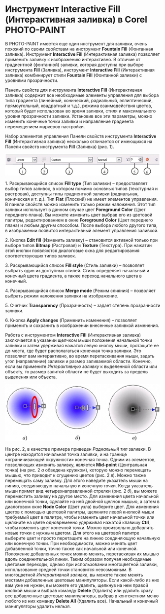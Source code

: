 # Инструмент Interactive Fill (Интерактивная заливка) в Corel PHOTO-PAINT

В PHOTO-PAINT имеется еще один инструмент для заливки, очень похожий по своим свойствам на инструмент **Fountain Fill** (Фонтанная заливка). Инструмент **Interactive Fill** (Интерактивная заливка) позволяет применить заливку к изображению интерактивно. В отличие от градиентной (фонтанной) заливки, которая доступна при выборе инструмента **Fill** (Заливка), инструмент **Interactive Fill** (Интерактивная заливка) комбинирует стили **Fountain Fill** (Фонтанной заливки) с уровнями прозрачности.

Панель свойств для инструмента **Interactive Fill** (Интерактивная заливка) содержит все необходимые элементы управления для выбора типа градиента (линейный, конический, радиальный, эллиптический, прямоугольный, квадратный и т.д.), режима взаимодействия цветов, который будет использован во время заливки, стиля и максимального уровня прозрачности заливки. Установив все эти параметры, можно изменить конечные точки заливки и направление градиента перемещением маркеров настройки.

Набор элементов управления Панели свойств инструмента **Interactive Fill** (Интерактивная заливка) несколько отличается от имеющихся на Панели свойств инструмента **Fill** (Заливка) (рис. 1).

![Инструмент Interactive Fill (Интерактивная заливка) в Corel PHOTO-PAINT](./a7f61e50-c85c-4856-81de-28e09966a153.jpg)

1\. Раскрывающийся список **Fill type** (Тип заливки) – предоставляет выбор типов заливок, в котором помимо основных типов (текстурная и растровая), доступны типы градиентной заливки (радиальная, коническая и т. д.). Тип **Flat** (Плоский) не имеет элементов управления. В панели свойств можно изменить только режим наложения. Этот тип заливки использует в данном случае цвет **Foreground Color** (Цвет переднего плана). Вы можете изменить цвет выбрав его из цветовой палитры, редактированием в окне **Foreground Color** (Цвет переднего плана) и любым другим способом. После выбора любого другого типа, в изображении появится интерактивный элемент управления заливкой.

2\. Кнопка **Edit fill** (Изменить заливку) – становится активной только при выборе типов **Bitmap** (Растровая) и **Texture** (Текстура). При нажатии этой кнопки появляются диалоговые окна для редактирования соответствующих типов заливок.

3\. Раскрывающийся список **Fill style** (Стиль заливки) – позволяет выбрать один из доступных стилей. Стиль определяет начальный и конечный цвета градиента, а также переход начального цвета в конечный.

4\. Раскрывающийся список **Merge mode** (Режим слияния) – позволяет выбрать режим наложения заливки на изображение.

5\. Счетчик **Transparency** (Прозрачность) – задает степень прозрачности заливки.

6\. Кнопка **Apply changes** (Применить изменения) – позволяет применить и сохранить в изображении внесенные заливкой изменения.

Работа с инструментом **Interactive Fill** (Интерактивная заливка) заключается в указании щелчком мыши положения начальной точки заливки и затем удерживая нажатой левую кнопку мыши, протащите ее до места, где будет располагаться конечная точка заливки. Это позволяет вам интерактивно, во время перетаскивания мыши, задать угол (направление) заливки и размер заливаемой области. Конечно, если вы примените _Интерактивную заливку_ к выделенной области или объекту, то размер залитой области не будет выходить за пределы выделения или объекта.

![Инструмент Interactive Fill (Интерактивная заливка) в Corel PHOTO-PAINT](./e20d8e3d-141e-44e1-b312-e84e1f3f8d86.jpg)

На рис. 2, в качестве примера приведен _Радиальный тип_ заливки. В центре находится начальная точка заливки, и на границе «ограничивающей окружности» конечная точка. Одним из элементов, позволяющих изменять заливку, является **Mid-point** (Центральная точка) (на рис. 2 _а_ обведена кружком), которую можно перемещать мышью, что приводит к сгущению цветов (рис. 2 _в_). Можно также перемещать саму заливку. Для этого наведите указатель мыши на линию, соединяющую начальную и конечную точки. Когда указатель мыши примет вид четырехнаправленной стрелки (рис. 2 _б_), вы можете переместить заливку на другое место. Для изменения цвета начальной или конечной точки, сделайте на ней двойной щелчок мышью, а затем в диалоговом окне **Node Color** (Цвет узла) выберите цвет. Для изменения цветов с помощью цветовой палитры, щелкните левой кнопкой мыши требуемый цвет в палитре, чтобы изменить цвет начальной точки или щелкните на цвете одновременно удерживая нажатой клавишу **Ctrl**, чтобы изменить цвет конечной точки. Можно произвольно добавлять новые точки с нужным цветом. Для этого на цветовой палитре выберите цвет и просто перетащите на линию соединяющую начальную или конечную точки. При необходимости, можно менять цвет добавленной точки, точно также как начальной или конечной. Положение добавленных точек можно менять, перетаскивая их мышью вдоль соединительной линии. Таким образом получая необходимые цветовые переходы, однако при использовании многоцветной заливки, использование средней точки становится невозможным. В многоцветной _Интерактивной заливке_, вы можете также менять местами добавленные цветовые манипуляторы. Если какой-либо из них вам уже не нужен, вы можете его удалить, щелкнув на нем правой кнопкой мыши и выбрав команду **Delete** (Удалить) или удалить сразу все добавленные цветовые манипуляторы, выбрав в контекстном меню любого из них команду **Delete All** (Удалить все). Начальный и конечный манипуляторы удалить нельзя.